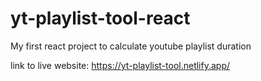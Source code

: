 # yt-playlist-tool-react
My first react project to calculate youtube playlist duration

link to live website: https://yt-playlist-tool.netlify.app/

